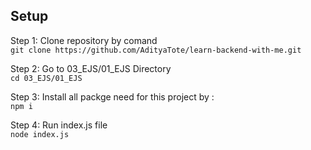 ## Setup 
Step 1: Clone repository by comand  
`git clone https://github.com/AdityaTote/learn-backend-with-me.git`    

Step 2: Go to 03_EJS/01_EJS Directory  
`cd 03_EJS/01_EJS`  

Step 3: Install all packge need for this project by :  
`npm i `  

Step 4: Run index.js file   
`node index.js`
